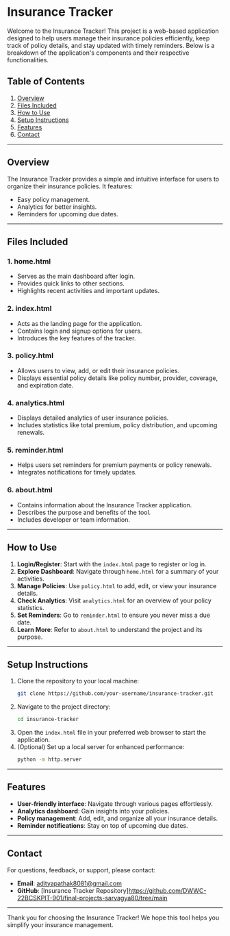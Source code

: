 # Insurance Tracker

Welcome to the Insurance Tracker! This project is a web-based application designed to help users manage their insurance policies efficiently, keep track of policy details, and stay updated with timely reminders. Below is a breakdown of the application's components and their respective functionalities.

## Table of Contents
1. [Overview](#overview)
2. [Files Included](#files-included)
3. [How to Use](#how-to-use)
4. [Setup Instructions](#setup-instructions)
5. [Features](#features)
6. [Contact](#contact)

---

## Overview
The Insurance Tracker provides a simple and intuitive interface for users to organize their insurance policies. It features:
- Easy policy management.
- Analytics for better insights.
- Reminders for upcoming due dates.

---

## Files Included

### 1. **home.html**
   - Serves as the main dashboard after login.
   - Provides quick links to other sections.
   - Highlights recent activities and important updates.
     
### 2. **index.html**
   - Acts as the landing page for the application.
   - Contains login and signup options for users.
   - Introduces the key features of the tracker.
     
### 3. **policy.html**
   - Allows users to view, add, or edit their insurance policies.
   - Displays essential policy details like policy number, provider, coverage, and expiration date.
     
### 4. **analytics.html**
   - Displays detailed analytics of user insurance policies.
   - Includes statistics like total premium, policy distribution, and upcoming renewals.
     
### 5. **reminder.html**
   - Helps users set reminders for premium payments or policy renewals.
   - Integrates notifications for timely updates.
     
### 6. **about.html**
   - Contains information about the Insurance Tracker application.
   - Describes the purpose and benefits of the tool.
   - Includes developer or team information.
---

## How to Use
1. **Login/Register**: Start with the `index.html` page to register or log in.
2. **Explore Dashboard**: Navigate through `home.html` for a summary of your activities.
3. **Manage Policies**: Use `policy.html` to add, edit, or view your insurance details.
4. **Check Analytics**: Visit `analytics.html` for an overview of your policy statistics.
5. **Set Reminders**: Go to `reminder.html` to ensure you never miss a due date.
6. **Learn More**: Refer to `about.html` to understand the project and its purpose.

---

## Setup Instructions
1. Clone the repository to your local machine:
   ```bash
   git clone https://github.com/your-username/insurance-tracker.git
   ```
2. Navigate to the project directory:
   ```bash
   cd insurance-tracker
   ```
3. Open the `index.html` file in your preferred web browser to start the application.
4. (Optional) Set up a local server for enhanced performance:
   ```bash
   python -m http.server
   ```

---

## Features
- **User-friendly interface**: Navigate through various pages effortlessly.
- **Analytics dashboard**: Gain insights into your policies.
- **Policy management**: Add, edit, and organize all your insurance details.
- **Reminder notifications**: Stay on top of upcoming due dates.

---

## Contact
For questions, feedback, or support, please contact:
- **Email**: adityapathak8081@gmail.com
- **GitHub**: [Insurance Tracker Repository]https://github.com/DWWC-22BCSKPIT-901/final-projects-sarvagya80/tree/main

---

Thank you for choosing the Insurance Tracker! We hope this tool helps you simplify your insurance management.

